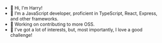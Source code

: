 + 👋 Hi, I'm Harry!
+ 👀 I’m a JavaScript developer, proficient in TypeScript, React, Express, and other frameworks.
+ 🌱 Working on contributing to more OSS.
+ 🧠 I've got a lot of interests, but, most importantly, I love a good challenge! 
